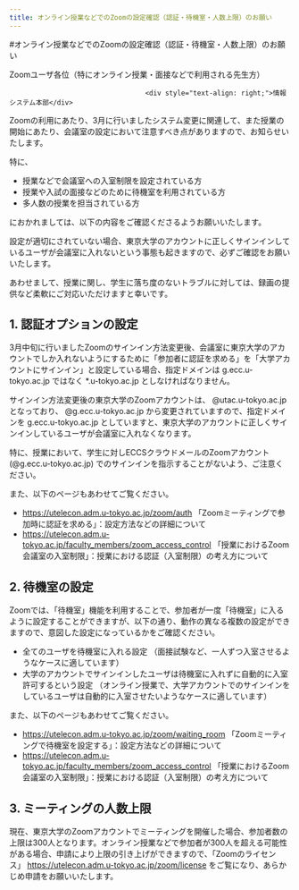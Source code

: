 ```yaml
---
title: オンライン授業などでのZoomの設定確認（認証・待機室・人数上限）のお願い
--- 
```


#オンライン授業などでのZoomの設定確認（認証・待機室・人数上限）のお願い

Zoomユーザ各位（特にオンライン授業・面接などで利用される先生方）

                                      <div style="text-align: right;">情報システム本部</div>


Zoomの利用にあたり、3月に行いましたシステム変更に関連して、また授業の開始にあたり、会議室の設定において注意すべき点がありますので、お知らせいたします。

特に、

- 授業などで会議室への入室制限を設定されている方
- 授業や入試の面接などのために待機室を利用されている方
- 多人数の授業を担当されている方

におかれましては、以下の内容をご確認くださるようお願いいたします。

設定が適切にされていない場合、東京大学のアカウントに正しくサインインしているユーザが会議室に入れないという事態も起きますので、必ずご確認をお願いいたします。

あわせまして、授業に関し、学生に落ち度のないトラブルに対しては、録画の提供など柔軟にご対応いただけますと幸いです。

## 1. 認証オプションの設定

3月中旬に行いましたZoomのサインイン方法変更後、会議室に東京大学のアカウントでしか入れないようにするために「参加者に認証を求める」を「大学アカウントにサインイン」と設定している場合、指定ドメインは g.ecc.u-tokyo.ac.jp ではなく *.u-tokyo.ac.jp としなければなりません。

サインイン方法変更後の東京大学のZoomアカウントは、 @utac.u-tokyo.ac.jp となっており、 @g.ecc.u-tokyo.ac.jp から変更されていますので、指定ドメインを g.ecc.u-tokyo.ac.jp としていますと、東京大学のアカウントに正しくサインインしているユーザが会議室に入れなくなります。

特に、授業において、学生に対しECCSクラウドメールのZoomアカウント (@g.ecc.u-tokyo.ac.jp) でのサインインを指示することがないよう、ご注意ください。

また、以下のページもあわせてご覧ください。
- https://utelecon.adm.u-tokyo.ac.jp/zoom/auth 「Zoomミーティングで参加時に認証を求める」：設定方法などの詳細について
- https://utelecon.adm.u-tokyo.ac.jp/faculty_members/zoom_access_control 「授業におけるZoom会議室の入室制限」：授業における認証（入室制限）の考え方について


## 2. 待機室の設定

Zoomでは、「待機室」機能を利用することで、参加者が一度「待機室」に入るように設定することができますが、以下の通り、動作の異なる複数の設定ができますので、意図した設定になっているかをご確認ください。

- 全てのユーザを待機室に入れる設定
（面接試験など、一人ずつ入室させるようなケースに適しています）
- 大学のアカウントでサインインしたユーザは待機室に入れずに自動的に入室許可するという設定
（オンライン授業で、大学アカウントでのサインインをしているユーザは自動的に入室させたいようなケースに適しています）

また、以下のページもあわせてご覧ください。
- https://utelecon.adm.u-tokyo.ac.jp/zoom/waiting_room 「Zoomミーティングで待機室を設定する」：設定方法などの詳細について
- https://utelecon.adm.u-tokyo.ac.jp/faculty_members/zoom_access_control 「授業におけるZoom会議室の入室制限」：授業における認証（入室制限）の考え方について


## 3. ミーティングの人数上限

現在、東京大学のZoomアカウントでミーティングを開催した場合、参加者数の上限は300人となります。オンライン授業などで参加者が300人を超える可能性がある場合、申請により上限の引き上げができますので、「Zoomのライセンス」 https://utelecon.adm.u-tokyo.ac.jp/zoom/license をご覧になり、あらかじめ申請をお願いいたします。
